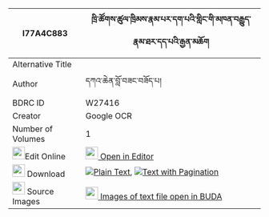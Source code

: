 |I77A4C883|ཁྲི་ཚོགས་ཚུལ་ཁྲིམས་རྣམ་པར་དག་པའི་གླིང་གི་མཁན་བརྒྱུད་རྣམ་ཐར་དད་པའི་རྒྱན་མཆོག 
| --- | --- 
|Alternative Title |
|Author| དཀའ་ཆེན་བློ་བཟང་བཟོད་པ།
|BDRC ID | W27416
|Creator | Google OCR
|Number of Volumes| 1
|<img width="25" src="https://img.icons8.com/color/25/000000/edit-property.png">Edit Online| [<img width="25" src="https://avatars.githubusercontent.com/u/45091458?s=200&v=4"> Open in Editor](http://editor.openpecha.org/I77A4C883)
|<img width="25" src="https://img.icons8.com/fluent/48/000000/download-2.png"/>  Download | [![](https://img.icons8.com/color/20/000000/txt.png)Plain Text](https://github.com/Openpecha/I77A4C883/releases/download/v1/tri_tsok_tsultrim_nampa_ra_dak_plain_I77A4C883.zip), [![](https://img.icons8.com/color/20/000000/txt.png)Text with Pagination](https://github.com/Openpecha/I77A4C883/releases/download/v1/tri_tsok_tsultrim_nampa_ra_dak_pages_I77A4C883.zip)
|<img width="25" src="https://img.icons8.com/plasticine/100/000000/pictures-folder.png"/>  Source Images | [<img width="25" src="https://library.bdrc.io/icons/BUDA-small.svg"> Images of text file open in BUDA](https://library.bdrc.io/show/bdr:W27416)